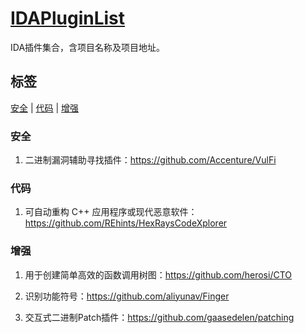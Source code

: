 # **[IDAPluginList](https://github.com/HACK-THE-WORLD/IDAPluginList)**

IDA插件集合，含项目名称及项目地址。

## 标签

[安全](#安全) \| [代码](#代码) \| [增强](#增强)

### 安全

1. 二进制漏洞辅助寻找插件：https://github.com/Accenture/VulFi

### 代码

1. 可自动重构 C++ 应用程序或现代恶意软件：https://github.com/REhints/HexRaysCodeXplorer

### 增强

1. 用于创建简单高效的函数调用树图：https://github.com/herosi/CTO

2. 识别功能符号：https://github.com/aliyunav/Finger

3. 交互式二进制Patch插件：https://github.com/gaasedelen/patching

